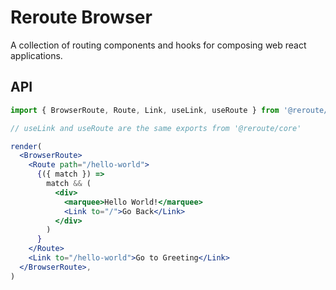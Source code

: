 # Reroute Browser

A collection of routing components and hooks for composing web react applications.

## API

```jsx
import { BrowserRoute, Route, Link, useLink, useRoute } from '@reroute/browser'

// useLink and useRoute are the same exports from '@reroute/core'

render(
  <BrowserRoute>
    <Route path="/hello-world">
      {({ match }) =>
        match && (
          <div>
            <marquee>Hello World!</marquee>
            <Link to="/">Go Back</Link>
          </div>
        )
      }
    </Route>
    <Link to="/hello-world">Go to Greeting</Link>
  </BrowserRoute>,
)
```
